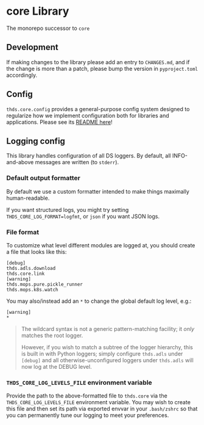 # core Library

The monorepo successor to `core`

## Development

If making changes to the library please add an entry to `CHANGES.md`, and if the change is more than a
patch, please bump the version in `pyproject.toml` accordingly.

## Config

`thds.core.config` provides a general-purpose config system designed to regularize how we implement
configuration both for libraries and applications. Please see its [README here](src/thds/core/CONFIG.md)!

## Logging config

This library handles configuration of all DS loggers. By default, all INFO-and-above messages are written
(to `stderr`).

### Default output formatter

By default we use a custom formatter intended to make things maximally human-readable.

If you want structured logs, you might try setting `THDS_CORE_LOG_FORMAT=logfmt`, or `json` if you want
JSON logs.

### File format

To customize what level different modules are logged at, you should create a file that looks like this:

```
[debug]
thds.adls.download
thds.core.link
[warning]
thds.mops.pure.pickle_runner
thds.mops.k8s.watch
```

You may also/instead add an `*` to change the global default log level, e.g.:

```
[warning]
*
```

> The wildcard syntax is not a generic pattern-matching facility; it _only_ matches the root logger.
>
> However, if you wish to match a subtree of the logger hierarchy, this is built in with Python loggers;
> simply configure `thds.adls` under `[debug]` and all otherwise-unconfigured loggers under `thds.adls`
> will now log at the DEBUG level.

### `THDS_CORE_LOG_LEVELS_FILE` environment variable

Provide the path to the above-formatted file to `thds.core` via the `THDS_CORE_LOG_LEVELS_FILE`
environment variable. You may wish to create this file and then set its path via exported envvar in your
`.bash/zshrc` so that you can permanently tune our logging to meet your preferences.
